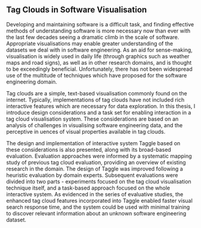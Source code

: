 ## Tag Clouds in Software Visualisation

Developing and maintaining software is a difficult task, and finding effective
methods of understanding software is more necessary now than
ever with the last few decades seeing a dramatic climb in the scale of
software. Appropriate visualisations may enable greater understanding
of the datasets we deal with in software engineering. As an aid
for sense-making, visualisation is widely used in daily life (through
graphics such as weather maps and road signs), as well as in other
research domains, and is thought to be exceedingly beneficial. Unfortunately,
there has not been widespread use of the multitude of
techniques which have proposed for the software engineering domain.

Tag clouds are a simple, text-based visualisation commonly found
on the internet. Typically, implementations of tag clouds have not
included rich interactive features which are necessary for data exploration.
In this thesis, I introduce design considerations and a
task set for enabling interaction in a tag cloud visualisation system.
These considerations are based on an analysis of challenges in visualising
software engineering data, and the perceptive inuences of visual
properties available in tag clouds.

The design and implementation of interactive system Taggle based on
these considerations is also presented, along with its broad-based evaluation.
Evaluation approaches were informed by a systematic mapping
study of previous tag cloud evaluation, providing an overview of
existing research in the domain. The design of Taggle was improved
following a heuristic evaluation by domain experts. Subsequent evaluations
were divided into two parts - experiments focused on the tag
cloud visualisation technique itself, and a task-based approach focused
on the whole interactive system. As evidenced in the series of evaluative
studies, the enhanced tag cloud features incorporated into Taggle
enabled faster visual search response time, and the system could be
used with minimal training to discover relevant information about an
unknown software engineering dataset.